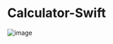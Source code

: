 # Calculator-Swift
![image](https://github.com/joiceraujo/Calculator-Swift/assets/92681882/1ce2c119-2c9c-49ac-b47d-25cd50f05dac)

